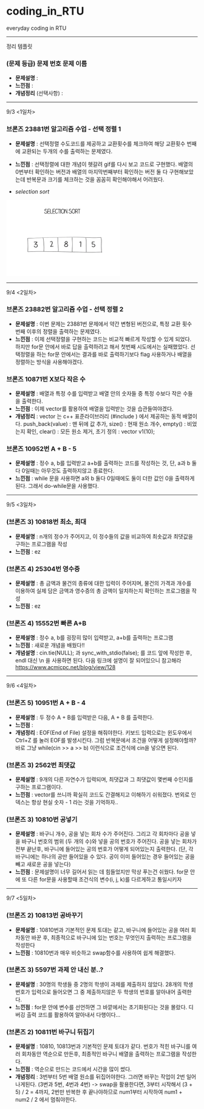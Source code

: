# coding_in_RTU
everyday coding in RTU

---
정리 템플릿
### (문제 등급) 문제 번호 문제 이름
- **문제설명** :
- **느낀점** :
- **개념정리** (선택사항) :

---
9/3 <1일차>
### 브론즈 23881번 알고리즘 수업 - 선택 정렬 1
- **문제설명** : 선택정렬 수도코드를 제공하고 교환횟수를 체크하여 해당 교환횟수 번째에 교환되는 두개의 수를 출력하는 문제였다. 
- **느낀점** : 선택정렬에 대한 개념이 헷갈려 gif를 다시 보고 코드로 구현했다. 배열의 0번부터 확인하는 버전과 배열의 마지막번째부터 확인하는 버전 둘 다 구현해보았는데 반복문과 크기를 체크하는 것을 꼼꼼히 확인해야해서 어려웠다. 

- *selection sort* <br>
<img src = "https://github.com/whattheyeb/coding_in_RTU/blob/main/img/selection-600.gif" width = 300>

---
9/4 <2일차>
### 브론즈 23882번 알고리즘 수업 - 선택 정렬 2
- **문제설명** : 이번 문제는 23881번 문제에서 약간 변형된 버전으로, 특정 교환 횟수 번째 이후의 정렬을 출력하는 문제였다. 
- **느낀점** : 이제 선택정렬을 구현하는 코드는 비교적 빠르게 작성할 수 있게 되었다. 하지만 for문 안에서 바로 답을 출력하려고 해서 첫번째 시도에서는 실패했었다. 선택정렬을 하는 for문 안에서는 결과를 바로 출력하기보다 flag 사용하거나 배열을 정렬하는 방식을 사용해야겠다.

### 브론즈 10871번 X보다 작은 수
- **문제설명** : 배열과 특정 수를 입력받고 배열 안의 숫자들 중 특정 수보다 작은 수들을 출력한다.
- **느낀점** : 이제 vector를 활용하여 배열을 입력받는 것을 습관들여야겠다.
- **개념정리** : vector 는 c++ 표준라이브러리 (#include <vector>) 에서 제공하는 동적 배열이다. push_back(value) : 맨 뒤에 값 추가, size() : 현재 원소 개수, empty() : 비었는지 확인, clear() : 모든 원소 제거, 초기 정의 : vector<int> v1(10);

### 브론즈 10952번 A + B - 5
- **문제설명** : 정수 a, b를 입력받고 a+b를 출력하는 코드를 작성하는 것, 단, a과 b 둘다 0일때는 아무것도 출력하지않고 종료한다.
- **느낀점** : while 문을 사용하면 a와 b 둘다 0일때에도 둘이 더한 값인 0을 출력하게된다. 그래서 do-while문을 사용했다.

---
9/5 <3일차>
### (브론즈 3) 10818번 최소, 최대 
- **문제설명** : n개의 정수가 주어지고, 이 정수들의 값을 비교하여 최솟값과 최댓값을 구하는 프로그램을 작성
- **느낀점** : ez

### (브론즈 4) 25304번 영수증 
- **문제설명** : 총 금액과 물건의 종류에 대한 입력이 주어지며, 물건의 가격과 개수를 이용하여 실제 담은 금액과 영수증의 총 금액이 일치하는지 확인하는 프로그램을 작성
- **느낀점** : ez

### (브론즈 4) 15552번 빠른 A+B 
- **문제설명** : 정수 a, b를 굉장히 많이 입력받고, a+b를 출력하는 프로그램
- **느낀점** : 새로운 개념을 배웠다!!
- **개념설명** : cin.tie(NULL); 과 sync_with_stdio(false); 를 코드 앞에 작성한 후, endl 대신 \n 을 사용하면 된다. 다음 링크에 설명이 잘 되어있으니 참고해라 https://www.acmicpc.net/blog/view/128 

---
9/6 <4일차>
### (브론즈 5) 10951번 A + B - 4
- **문제설명** : 두 정수 A + B를 입력받은 다음, A + B 를 출력한다.
- **느낀점** : 
- **개념정리** : EOF(End of File) 설정을 해줘야한다. 키보드 입력으로는 윈도우에서 Ctrl+Z 를 눌러 EOF를 발생시킨다. 그럼 반복문에서 조건을 어떻게 설정해야할까? 바로 그냥 while(cin >> a >> b) 이런식으로 조건식에 cin을 넣으면 된다. 

### (브론즈 3) 2562번 최댓값
- **문제설명** : 9개의 다른 자연수가 입력되며, 최댓값과 그 최댓값이 몇번째 수인지를 구하는 프로그램이다.
- **느낀점** : vector를 쓰니까 확실히 코드도 간결해지고 이해하기 쉬워졌다. 번외로 인덱스는 항상 현실 숫자 - 1 라는 것을 기억하자..

### (브론즈 3) 10810번 공넣기
- **문제설명** : 바구니 개수, 공을 넣는 회차 수가 주어진다. 그리고 각 회차마다 공을 넣을 바구니 번호의 범위 (두 개의 수)와 넣을 공의 번호가 주어진다. 공을 넣는 회차가 전부 끝난후, 바구니에 들어있는 공의 번호가 어떻게 되어있는지 출력한다. (단, 각 바구니에는 하나의 공만 들어있을 수 있다. 공이 이미 들어있는 경우 들어있는 공을 빼고 새로운 공을 넣는다)
- **느낀점** : 문제설명이 너무 길어서 읽는 데 힘들었지만 막상 푸는건 쉬웠다. for문 안에 또 다른 for문을 사용할때 조건식의 변수(i, j, k)를 다르게하고 통일시키자
---
9/7 <5일차>
### (브론즈 2) 10813번 공바꾸기
- **문제설명** : 10810번과 기본적인 문제 토대는 같고, 바구니에 들어있는 공을 여러 회차동안 바꾼 후, 최종적으로 바구니에 있는 번호는 무엇인지 출력하는 프로그램을 작성한다
- **느낀점** : 10810번과 매우 비슷하고 swap함수를 사용하여 쉽게 해결했다.

### (브론즈 3) 5597번 과제 안 내신 분..?
- **문제설명** : 30명의 학생들 중 2명의 학생이 과제를 제출하지 않았다. 28개의 학생 번호가 입력으로 들어오면 그 중 제출하지않은 두 학생의 번호를 알아내어 출력한다.
- **느낀점** : for문 안에 변수를 선언하면 그 바깥에서는 초기화된다는 것을 몰랐다. 디버깅 출력 코드를 활용하여 알아내서 다행이다...

### (브론즈 2) 10811번 바구니 뒤집기
- **문제설명** : 10810, 10813번과 기본적인 문제 토대가 같다. 번호가 적힌 바구니를 여러 회차동안 역순으로 만든후, 최종적인 바구니 배열을 출력하는 프로그램을 작성한다.
- **느낀점** : 역순으로 만드는 코드에서 시간을 많이 썼다. 
- **개념정리** : 3번부터 5번 배열 원소를 뒤집어야한다. 그러면 바꾸는 작업이 2번 일어나게된다. (3번과 5번, 4번과 4번) -> swap을 활용한다면, 3부터 시작해서 (3 + 5) / 2 = 4까지, 2번만 반복한 후 끝나야하므로 num1부터 시작하여 num1 + num2 / 2 에서 멈춰야한다. 



